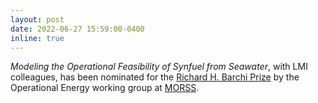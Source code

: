 ```yaml
---
layout: post
date: 2022-06-27 15:59:00-0400
inline: true
---
```


*Modeling the Operational Feasibility of Synfuel from Seawater*, with LMI colleagues, has been nominated for the <a href="https://www.mors.org/Professional-Development/Prizes/Richard-H-Barchi-Prize">Richard H. Barchi Prize</a> by the Operational Energy working group at <a href="https://www.mors.org/Events/Symposium/90th-Symposium">MORSS</a>.
